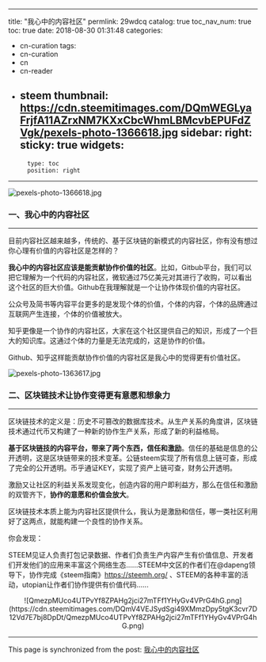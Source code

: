 
---
title: "我心中的内容社区"
permlink: 29wdcq
catalog: true
toc_nav_num: true
toc: true
date: 2018-08-30 01:31:48
categories:
- cn-curation
tags:
- cn-curation
- cn
- cn-reader
- steem
thumbnail: https://cdn.steemitimages.com/DQmWEGLyaFrjfA11AZrxNM7KXxCbcWhmLBMcvbEPUFdZVgk/pexels-photo-1366618.jpg
sidebar:
    right:
        sticky: true
widgets:
    -
        type: toc
        position: right
---


![pexels-photo-1366618.jpg](https://cdn.steemitimages.com/DQmWEGLyaFrjfA11AZrxNM7KXxCbcWhmLBMcvbEPUFdZVgk/pexels-photo-1366618.jpg)

### 一、我心中的内容社区

---

目前内容社区越来越多，传统的、基于区块链的新模式的内容社区，你有没有想过你心理有价值的内容社区是怎样的？


**我心中的内容社区应该是能贡献协作价值的社区**。比如，Gitbub平台，我们可以把它理解为一个代码的内容社区，微软通过75亿美元对其进行了收购，可以看出这个社区的巨大价值。Github在我理解就是一个让协作体现价值的内容社区。

公众号及简书等内容平台更多的是发现个体的价值，个体的内容，个体的品牌通过互联网产生连接，个体的价值被放大。

知乎更像是一个协作的内容社区，大家在这个社区提供自己的知识，形成了一个巨大的知识库。这通过个体的力量是无法完成的，这是协作的价值。

Github、知乎这样能贡献协作价值的内容社区是我心中的觉得更有价值社区。


![pexels-photo-1363617.jpg](https://cdn.steemitimages.com/DQmeTYNV374bSHFNvZxTgMxUPVx5m2LZ4T8D2RvGDxBgagw/pexels-photo-1363617.jpg)

### 二、区块链技术让协作变得更有意愿和想象力

---

区块链技术的定义是：历史不可篡改的数据库技术。从生产关系的角度讲，区块链技术通过代币又构建了一种新的协作生产关系，形成了新的利益格局。

**基于区块链技的内容平台，带来了两个东西，信任和激励**。信任的基础是信息的公开透明，这是区块链带来的技术变革。公链steem实现了所有信息上链可查，形成了完全的公开透明。币乎通证KEY，实现了资产上链可查，财务公开透明。

激励又让社区的利益关系发现变化，创造内容的用户即利益方，那么在信任和激励的双管齐下，**协作的意愿和价值会放大**。

区块链技术本质上能为内容社区提供什么，我认为是激励和信任，哪一类社区利用好了这两点，就能构建一个良性的协作关系。

你会发现：

STEEM见证人负责打包记录数据、作者们负责生产内容产生有价值信息、开发者们开发他们的应用来丰富这个网络生态......STEEM中文区的作者们在@dapeng领导下，协作完成《steem指南》https://steemh.org/  、STEEM的各种丰富的活动，utopian让作者们协作提供有价值代码......


<center>![QmezpMUco4UTPvYf8ZPAHg2jci27mTFf1YHyGv4VPrG4hG.png](https://cdn.steemitimages.com/DQmV4VEJSydSgi49XMmzDpy5tgK3cvr7D12Vd7E7bj8DpDt/QmezpMUco4UTPvYf8ZPAHg2jci27mTFf1YHyGv4VPrG4hG.png)
</center>

- - -

This page is synchronized from the post: [我心中的内容社区](https://steemit.com/@yellowbird/29wdcq)
